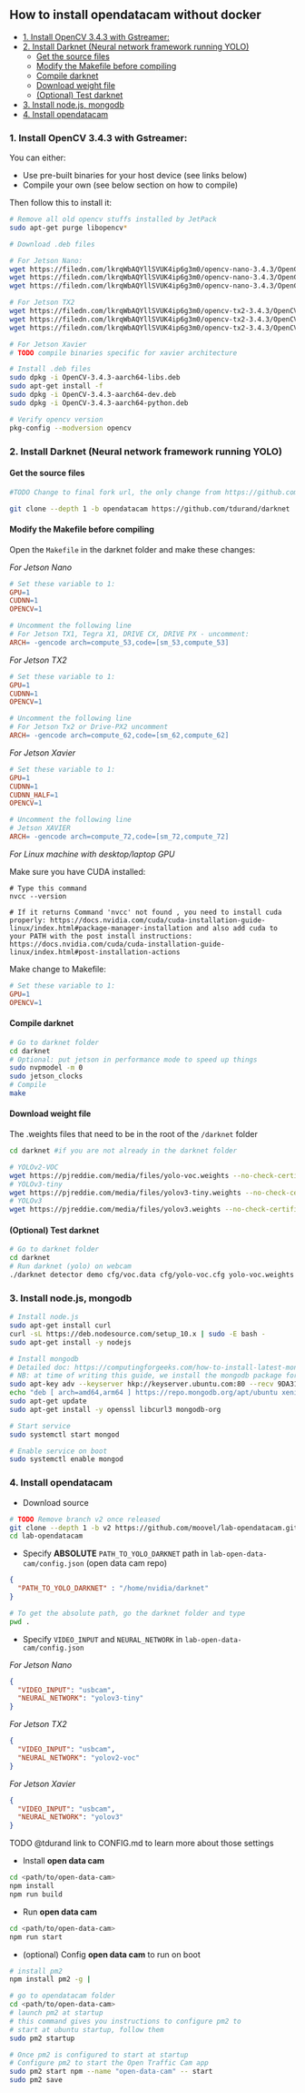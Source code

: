 ## How to install opendatacam without docker

- [1. Install OpenCV 3.4.3 with Gstreamer:](#1-install-opencv-343-with-gstreamer-)
- [2. Install Darknet (Neural network framework running YOLO)](#2-install-darknet--neural-network-framework-running-yolo-)
  * [Get the source files](#get-the-source-files)
  * [Modify the Makefile before compiling](#modify-the-makefile-before-compiling)
  * [Compile darknet](#compile-darknet)
  * [Download weight file](#download-weight-file)
  * [(Optional) Test darknet](#-optional--test-darknet)
- [3. Install node.js, mongodb](#3-install-nodejs--mongodb)
- [4. Install opendatacam](#4-install-opendatacam)

### 1. Install OpenCV 3.4.3 with Gstreamer:

You can either:

- Use pre-built binaries for your host device (see links below)
- Compile your own (see below section on how to compile) 


Then follow this to install it:

```bash
# Remove all old opencv stuffs installed by JetPack
sudo apt-get purge libopencv*

# Download .deb files

# For Jetson Nano:
wget https://filedn.com/lkrqWbAQYllSVUK4ip6g3m0/opencv-nano-3.4.3/OpenCV-3.4.3-aarch64-libs.deb
wget https://filedn.com/lkrqWbAQYllSVUK4ip6g3m0/opencv-nano-3.4.3/OpenCV-3.4.3-aarch64-dev.deb
wget https://filedn.com/lkrqWbAQYllSVUK4ip6g3m0/opencv-nano-3.4.3/OpenCV-3.4.3-aarch64-python.deb

# For Jetson TX2
wget https://filedn.com/lkrqWbAQYllSVUK4ip6g3m0/opencv-tx2-3.4.3/OpenCV-3.4.3-aarch64-libs.deb
wget https://filedn.com/lkrqWbAQYllSVUK4ip6g3m0/opencv-tx2-3.4.3/OpenCV-3.4.3-aarch64-dev.deb
wget https://filedn.com/lkrqWbAQYllSVUK4ip6g3m0/opencv-tx2-3.4.3/OpenCV-3.4.3-aarch64-python.deb

# For Jetson Xavier
# TODO compile binaries specific for xavier architecture

# Install .deb files
sudo dpkg -i OpenCV-3.4.3-aarch64-libs.deb
sudo apt-get install -f
sudo dpkg -i OpenCV-3.4.3-aarch64-dev.deb
sudo dpkg -i OpenCV-3.4.3-aarch64-python.deb

# Verify opencv version
pkg-config --modversion opencv
```

### 2. Install Darknet (Neural network framework running YOLO)

#### Get the source files

```bash
#TODO Change to final fork url, the only change from https://github.com/alexeyab/darknet is : https://github.com/tdurand/darknet/pull/1/files

git clone --depth 1 -b opendatacam https://github.com/tdurand/darknet
```

#### Modify the Makefile before compiling

Open the `Makefile` in the darknet folder and make these changes:

*For Jetson Nano*

```Makefile
# Set these variable to 1:
GPU=1
CUDNN=1
OPENCV=1

# Uncomment the following line
# For Jetson TX1, Tegra X1, DRIVE CX, DRIVE PX - uncomment:
ARCH= -gencode arch=compute_53,code=[sm_53,compute_53]
```

*For Jetson TX2*

```Makefile
# Set these variable to 1:
GPU=1
CUDNN=1
OPENCV=1

# Uncomment the following line
# For Jetson Tx2 or Drive-PX2 uncomment
ARCH= -gencode arch=compute_62,code=[sm_62,compute_62]
```

*For Jetson Xavier*

```Makefile
# Set these variable to 1:
GPU=1
CUDNN=1
CUDNN_HALF=1
OPENCV=1

# Uncomment the following line
# Jetson XAVIER
ARCH= -gencode arch=compute_72,code=[sm_72,compute_72]
```

*For Linux machine with desktop/laptop GPU*

Make sure you have CUDA installed:

```
# Type this command
nvcc --version

# If it returns Command 'nvcc' not found , you need to install cuda properly: https://docs.nvidia.com/cuda/cuda-installation-guide-linux/index.html#package-manager-installation and also add cuda to your PATH with the post install instructions: https://docs.nvidia.com/cuda/cuda-installation-guide-linux/index.html#post-installation-actions
```


Make change to Makefile:

```Makefile
# Set these variable to 1:
GPU=1
OPENCV=1
```

#### Compile darknet

```bash
# Go to darknet folder
cd darknet 
# Optional: put jetson in performance mode to speed up things
sudo nvpmodel -m 0
sudo jetson_clocks
# Compile
make
```

#### Download weight file

The .weights files that need to be in the root of the `/darknet` folder

```bash
cd darknet #if you are not already in the darknet folder

# YOLOv2-VOC
wget https://pjreddie.com/media/files/yolo-voc.weights --no-check-certificate
# YOLOv3-tiny
wget https://pjreddie.com/media/files/yolov3-tiny.weights --no-check-certificate
# YOLOv3
wget https://pjreddie.com/media/files/yolov3.weights --no-check-certificate
```

#### (Optional) Test darknet

```bash
# Go to darknet folder
cd darknet 
# Run darknet (yolo) on webcam
./darknet detector demo cfg/voc.data cfg/yolo-voc.cfg yolo-voc.weights "v4l2src ! video/x-raw, framerate=30/1, width=640, height=360 ! videoconvert ! appsink" -ext_output -dont_show
```

### 3. Install node.js, mongodb

```bash
# Install node.js
sudo apt-get install curl
curl -sL https://deb.nodesource.com/setup_10.x | sudo -E bash -
sudo apt-get install -y nodejs

# Install mongodb
# Detailed doc: https://computingforgeeks.com/how-to-install-latest-mongodb-on-ubuntu-18-04-ubuntu-16-04/
# NB: at time of writing this guide, we install the mongodb package for ubuntu 16.04 as the arm64 version of it isn't available for 18.04
sudo apt-key adv --keyserver hkp://keyserver.ubuntu.com:80 --recv 9DA31620334BD75D9DCB49F368818C72E52529D4
echo "deb [ arch=amd64,arm64 ] https://repo.mongodb.org/apt/ubuntu xenial/mongodb-org/4.0 multiverse" | sudo tee /etc/apt/sources.list.d/mongodb-org-4.0.list
sudo apt-get update
sudo apt-get install -y openssl libcurl3 mongodb-org

# Start service
sudo systemctl start mongod

# Enable service on boot
sudo systemctl enable mongod
```

### 4. Install opendatacam

- Download source

```bash
# TODO Remove branch v2 once released
git clone --depth 1 -b v2 https://github.com/moovel/lab-opendatacam.git
cd lab-opendatacam
```

- Specify **ABSOLUTE** `PATH_TO_YOLO_DARKNET` path in `lab-open-data-cam/config.json` (open data cam repo)

```json
{
  "PATH_TO_YOLO_DARKNET" : "/home/nvidia/darknet"
}
```

```bash
# To get the absolute path, go the darknet folder and type
pwd .
```

- Specify `VIDEO_INPUT` and `NEURAL_NETWORK` in `lab-open-data-cam/config.json` 

*For Jetson Nano*

```json
{
  "VIDEO_INPUT": "usbcam",
  "NEURAL_NETWORK": "yolov3-tiny"
}
```

*For Jetson TX2*

```json
{
  "VIDEO_INPUT": "usbcam",
  "NEURAL_NETWORK": "yolov2-voc"
}
```

*For Jetson Xavier*

```json
{
  "VIDEO_INPUT": "usbcam",
  "NEURAL_NETWORK": "yolov3"
}
```

TODO @tdurand link to CONFIG.md to learn more about those settings

- Install **open data cam**

```bash
cd <path/to/open-data-cam>
npm install
npm run build
```

- Run **open data cam**

```bash
cd <path/to/open-data-cam>
npm run start
```

- (optional) Config **open data cam** to run on boot

```bash
# install pm2
npm install pm2 -g |

# go to opendatacam folder
cd <path/to/open-data-cam>
# launch pm2 at startup
# this command gives you instructions to configure pm2 to
# start at ubuntu startup, follow them
sudo pm2 startup

# Once pm2 is configured to start at startup
# Configure pm2 to start the Open Traffic Cam app
sudo pm2 start npm --name "open-data-cam" -- start
sudo pm2 save
```